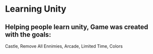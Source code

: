 # Learning Unity

## Helping people learn unity, Game was created with the goals: 
Castle, Remove All Ennimies, Arcade, Limited Time, Colors
